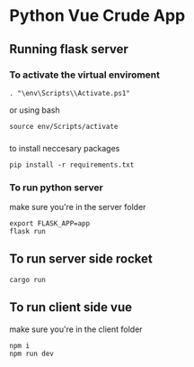# Python Vue Crude App

## Running flask server

### To activate the virtual enviroment

```
. "\env\Scripts\\Activate.ps1"

```

or using bash

```
source env/Scripts/activate
```

###

to install neccesary packages

```
pip install -r requirements.txt
```

### To run python server

make sure you're in the server folder

```
export FLASK_APP=app
flask run
```

## To run server side rocket

```
cargo run
```

## To run client side vue

make sure you're in the client folder

```
npm i
npm run dev
```

